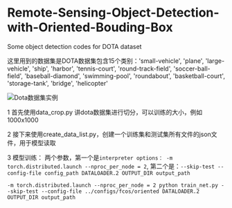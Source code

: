 # Remote-Sensing-Object-Detection-with-Oriented-Bouding-Box
Some object detection codes for DOTA dataset 

这里用到的数据集是DOTA数据集包含15个类别：'small-vehicle', 'plane', 'large-vehicle', 'ship', 'harbor', 'tennis-court', 'round-track-field', 'soccer-ball-field', 'baseball-diamond', 'swimming-pool', 'roundabout', 'basketball-court', 'storage-tank', 'bridge', 'helicopter'

![Dota数据集实例](https://github.com/weihancug/Remote-Sensing-Object-Detection-with-Oriented-Bouding-Box/blob/master/image/dota.png)

1 首先使用data_crop.py 讲dota数据集进行切分，可以训练的大小，例如1000x1000

2 接下来使用create_data_list.py，创建一个训练集和测试集所有文件的json文件，用于模型读取

3 模型训练： 两个参数，第一个是`interpreter options： -m torch.distributed.launch --nproc_per_node = 2`, 第二个是：`--skip-test --config-file config_path DATALOADER.2 OUTPUT_DIR output_path`

```
-m torch.distributed.launch --nproc_per_node = 2 python train_net.py --skip-test --config-file ../configs/fcos/oriented DATALOADER.2 OUTPUT_DIR output_path
```
